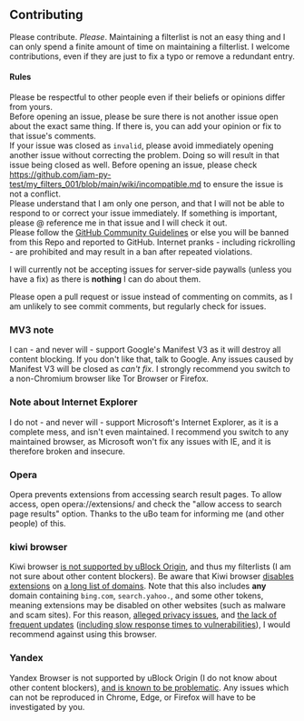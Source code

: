 ## Contributing
Please contribute. _Please_. Maintaining a filterlist is not an easy thing and I can only spend a finite amount of time on maintaining a filterlist. I welcome contributions, even if they are just to fix a typo or remove a redundant entry.

#### Rules
Please be respectful to other people even if their beliefs or opinions differ from yours. <br/>
Before opening an issue, please be sure there is not another issue open about the exact same thing. If there is, you can add your opinion or fix to that issue's comments. <br/>
If your issue was closed as `invalid`, please avoid immediately opening another issue without correcting the problem. Doing so will result in that issue being closed as well. Before opening an issue, please check https://github.com/iam-py-test/my_filters_001/blob/main/wiki/incompatible.md to ensure the issue is not a conflict. <br/>
Please understand that I am only one person, and that I will not be able to respond to or correct your issue immediately. If something is important, please @ reference me in that issue and I will check it out.<br/>
Please follow the [GitHub Community Guidelines](https://docs.github.com/en/github/site-policy/github-community-guidelines#what-is-not-allowed) or else you will be banned from this Repo and reported to GitHub. Internet pranks - including rickrolling - are prohibited and may result in a ban after repeated violations. <br/>

I will currently not be accepting issues for server-side paywalls (unless you have a fix) as there is **nothing** I can do about them. <br>

Please open a pull request or issue instead of commenting on commits, as I am unlikely to see commit comments, but regularly check for issues.

### MV3 note
I can - and never will - support Google's Manifest V3 as it will destroy all content blocking. If you don't like that, talk to Google. Any issues caused by Manifest V3 will be closed as _can't fix_. I strongly recommend you switch to a non-Chromium browser like Tor Browser or Firefox. 

### Note about Internet Explorer
I do not - and never will - support Microsoft's Internet Explorer, as it is a complete mess, and isn't even maintained. I recommend you switch to any maintained browser, as Microsoft won't fix any issues with IE, and it is therefore broken and insecure.

### Opera
Opera prevents extensions from accessing search result pages. To allow access, open opera://extensions/ and check the "allow access to search page results" option. Thanks to the uBo team for informing me (and other people) of this. 

### kiwi browser
Kiwi browser [is not supported by uBlock Origin](https://github.com/uBlockOrigin/uBlock-issues/issues/2791), and thus my filterlists (I am not sure about other content blockers). Be aware that Kiwi browser [disables extensions](https://www.reddit.com/r/uBlockOrigin/comments/10xntsr/comment/j7teo9p/) on [a long list of domains](https://github.com/kiwibrowser/src/blob/c51d640a8e984ff0fb24049c53a7ed4e458775ef/extensions/browser/api/web_request/web_request_permissions.cc#L167). Note that this also includes **any** domain containing `bing.com`, `search.yahoo.`, and some other tokens, meaning extensions may be disabled on other websites (such as malware and scam sites).
For this reason, [alleged privacy issues](https://github.com/Tobi823/ffupdater/issues/35), and [the lack of frequent updates](https://github.com/kiwibrowser/src.next/commits/kiwi) ([including slow response times to vulnerabilities](https://github.com/kiwibrowser/src.next/issues/1001)), I would recommend against using this browser.

### Yandex
Yandex Browser is not supported by uBlock Origin (I do not know about other content blockers), [and is known to be problematic](https://github.com/uBlockOrigin/uBlock-issues/issues/2627). Any issues which can not be reproduced in Chrome, Edge, or Firefox will have to be investigated by you.
